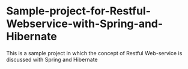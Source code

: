 # Sample-project-for-Restful-Webservice-with-Spring-and-Hibernate
This is a sample project in which the concept of Restful Web-service is discussed with Spring and Hibernate 
